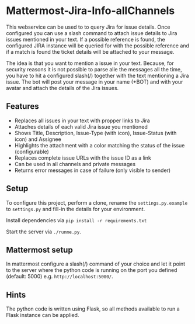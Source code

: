 Mattermost-Jira-Info-allChannels
====================

This webservice can be used to to query Jira for issue details. Once
configured you can use a slash command to attach issue details to Jira issues mentioned in your text.
If a possible reference is found, the configured JIRA instance will be queried
for with the possible reference and if a match is found the ticket details
will be attached to your message.

The idea is that you want to mention a issue in your text. Because, for security reasons it is not possible to parse alle the messages all the time, you have to hit a configured slash(/) together with the text mentioning a Jira issue.
The bot will post your message in your name (+BOT) and with your avatar and attach the details of the Jira issues.

Features
--------

* Replaces all issues in your text with propper links to Jira
* Attaches details of each valid Jira issue you mentioned
* Shows Title, Description, Issue-Type (with icon), Issue-Status (with icon) and Assignee
* Highlights the attachment with a color matching the status of the issue (configurable)
* Replaces complete issue URLs with the issue ID as a link
* Can be used in all channels and private messages
* Returns error messages in case of failure (only visible to sender)


Setup
-----

To configure this project, perform a clone, rename the ```settings.py.example```
to ```settings.py``` and fill-in the details for your environment.

Install dependencies via ```pip install -r requirements.txt```

Start the server via ```./runme.py```.

Mattermost setup
----------------

In mattermost configure a slash(/) command of your choice and
let it point to the server where the python code is running on the port you defined (default: 5000) e.g.
```http://localhost:5000/```.

Hints
-----

The python code is written using Flask, so all methods available to run a Flask
instance can be applied.
